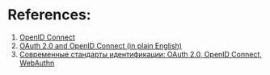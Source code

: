 
# References:

1. [OpenID Connect](https://medium.com/thedevproject/openid-connect-95b192acf7d4)
2. [OAuth 2.0 and OpenID Connect (in plain English)](https://www.youtube.com/watch?v=996OiexHze0)
3. [Современные стандарты идентификации: OAuth 2.0, OpenID Connect, WebAuthn](https://m.habr.com/ru/post/491116/)
